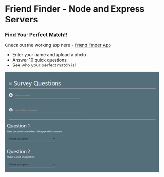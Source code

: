 # Friend Finder - Node and Express Servers

### Find Your Perfect Match!!

Check out the working app here - [Friend Finder App](https://mighty-everglades-33601.herokuapp.com/ "Friend Finder App")

* Enter your name and upload a photo
* Answer 10 quick questions
* See who your perfect match is!

![alt text](./friendFinder.PNG "Friend Finder Preview")
